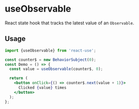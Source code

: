 # useObservable

React state hook that tracks the latest value of an `Observable`.


## Usage

```jsx
import {useObservable} from 'react-use';

const counter$ = new BehaviorSubject(0);
const Demo = () => {
  const value = useObservable(counter$, 0);

  return (
    <button onClick={() => counter$.next(value + 1)}>
      Clicked {value} times
    </button>
  );
};
```
